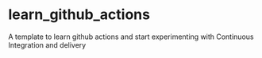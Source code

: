 # learn_github_actions
A template to learn github actions and start experimenting with Continuous Integration and delivery

